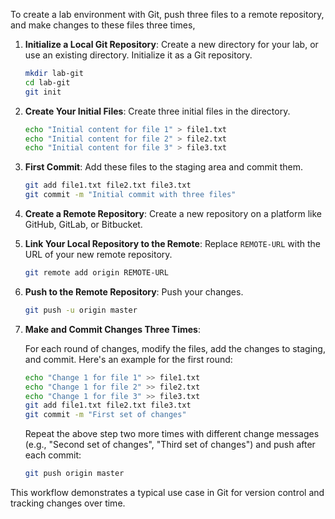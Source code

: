 To create a lab environment with Git, push three files to a remote repository, and make changes to these files three times, 


1. **Initialize a Local Git Repository**:
   Create a new directory for your lab, or use an existing directory. Initialize it as a Git repository.
   ```bash
   mkdir lab-git
   cd lab-git
   git init
   ```

2. **Create Your Initial Files**:
   Create three initial files in the directory.
   ```bash
   echo "Initial content for file 1" > file1.txt
   echo "Initial content for file 2" > file2.txt
   echo "Initial content for file 3" > file3.txt
   ```

3. **First Commit**:
   Add these files to the staging area and commit them.
   ```bash
   git add file1.txt file2.txt file3.txt
   git commit -m "Initial commit with three files"
   ```

4. **Create a Remote Repository**:
   Create a new repository on a platform like GitHub, GitLab, or Bitbucket.

5. **Link Your Local Repository to the Remote**:
   Replace `REMOTE-URL` with the URL of your new remote repository.
   ```bash
   git remote add origin REMOTE-URL
   ```

6. **Push to the Remote Repository**:
   Push your changes.
   ```bash
   git push -u origin master
   ```

7. **Make and Commit Changes Three Times**:
   
   For each round of changes, modify the files, add the changes to staging, and commit. Here's an example for the first round:
   ```bash
   echo "Change 1 for file 1" >> file1.txt
   echo "Change 1 for file 2" >> file2.txt
   echo "Change 1 for file 3" >> file3.txt
   git add file1.txt file2.txt file3.txt
   git commit -m "First set of changes"
   ```

   Repeat the above step two more times with different change messages (e.g., "Second set of changes", "Third set of changes") and push after each commit:
   ```bash
   git push origin master
   ```

This workflow demonstrates a typical use case in Git for version control and tracking changes over time. 